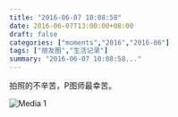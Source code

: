 ```yaml
---
title: "2016-06-07 10:08:58"
date: 2016-06-07T13:00:00+08:00
draft: false
categories: ["moments","2016","2016-06"]
tags: ["朋友圈","生活记录"]
summary: "2016-06-07 10:08:58..."
---
```


拍照的不辛苦，P图师最幸苦。

![Media 1](/Moments/photos/2016-06-07/201606071008580.jpg)

